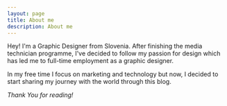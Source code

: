 ```yaml
---
layout: page
title: About me
description: About me
---
```


Hey! I'm a Graphic Designer from Slovenia. After finishing the media technician programme, I've decided to follow my passion for design which has led me to full-time employment as a graphic designer.

In my free time I focus on marketing and technology but now, I decided to start sharing my journey with the world through this blog.

*Thank You for reading!*
